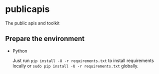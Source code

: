 # publicapis

The public apis and toolkit

## Prepare the environment

* Python

  Just run `pip install -U -r requirements.txt` to install requirements locally or `sudo pip install -U -r requirements.txt` globally.
